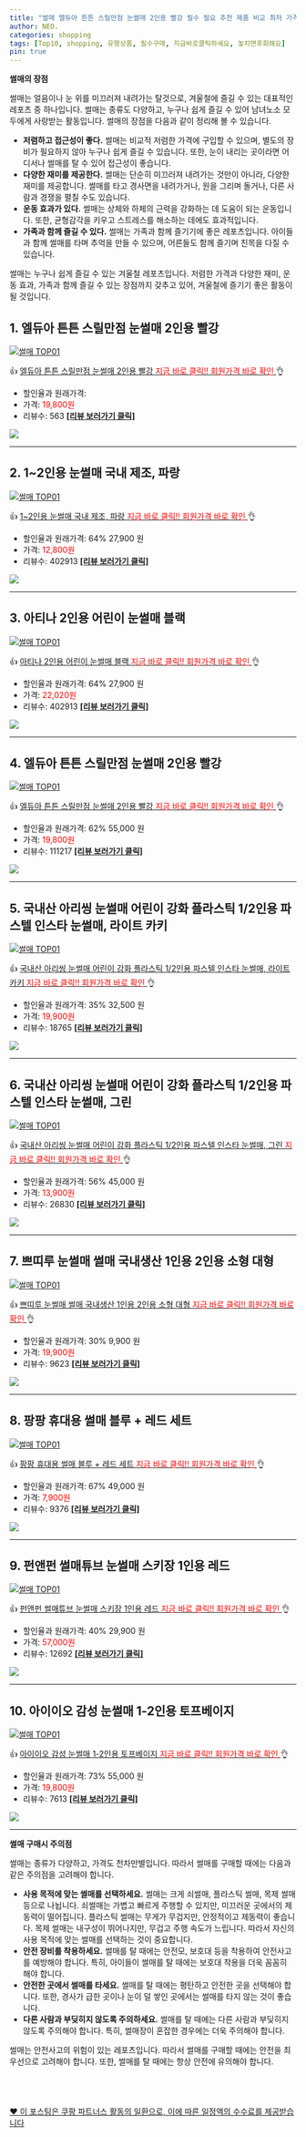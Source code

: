 ```yaml
---
title: "썰매 엘듀아 튼튼 스릴만점 눈썰매 2인용 빨강 필수 필요 추천 제품 비교 최저 가격 비교 장점 구매 후기 구매평"
author: NEO.
categories: shopping
tags: [Top10, shopping, 유행상품, 필수구매, 지금바로클릭하세요, 놓치면후회해요]
pin: true
---
```

**썰매의 장점**

썰매는 얼음이나 눈 위를 미끄러져 내려가는 탈것으로, 겨울철에 즐길 수 있는 대표적인 레포츠 중 하나입니다. 썰매는 종류도 다양하고, 누구나 쉽게 즐길 수 있어 남녀노소 모두에게 사랑받는 활동입니다. 썰매의 장점을 다음과 같이 정리해 볼 수 있습니다.

* **저렴하고 접근성이 좋다.** 썰매는 비교적 저렴한 가격에 구입할 수 있으며, 별도의 장비가 필요하지 않아 누구나 쉽게 즐길 수 있습니다. 또한, 눈이 내리는 곳이라면 어디서나 썰매를 탈 수 있어 접근성이 좋습니다.
* **다양한 재미를 제공한다.** 썰매는 단순히 미끄러져 내려가는 것만이 아니라, 다양한 재미를 제공합니다. 썰매를 타고 경사면을 내려가거나, 원을 그리며 돌거나, 다른 사람과 경쟁을 펼칠 수도 있습니다.
* **운동 효과가 있다.** 썰매는 상체와 하체의 근력을 강화하는 데 도움이 되는 운동입니다. 또한, 균형감각을 키우고 스트레스를 해소하는 데에도 효과적입니다.
* **가족과 함께 즐길 수 있다.** 썰매는 가족과 함께 즐기기에 좋은 레포츠입니다. 아이들과 함께 썰매를 타며 추억을 만들 수 있으며, 어른들도 함께 즐기며 친목을 다질 수 있습니다.

썰매는 누구나 쉽게 즐길 수 있는 겨울철 레포츠입니다. 저렴한 가격과 다양한 재미, 운동 효과, 가족과 함께 즐길 수 있는 장점까지 갖추고 있어, 겨울철에 즐기기 좋은 활동이 될 것입니다.

   

## 1. 엘듀아 튼튼 스릴만점 눈썰매 2인용 빨강

[![썰매 TOP01](https://thumbnail7.coupangcdn.com/thumbnails/remote/490x490ex/image/vendor_inventory/99ff/8c3f47f76373460b2b7c3d9ce264487a1d43ec09da2e8c8a39c5bd854de1.jpeg)](https://link.coupang.com/re/AFFSDP?lptag=AF3617701&subid=GithubCoopas&pageKey=7800535154&traceid=V0-153&itemId=21125051450&vendorItemId=83273268890)


👍 [엘듀아 튼튼 스릴만점 눈썰매 2인용 빨강 <font color=red> 지금 바로 클릭!! 회원가격 바로 확인 </font> ](https://link.coupang.com/re/AFFSDP?lptag=AF3617701&subid=GithubCoopas&pageKey=7800535154&traceid=V0-153&itemId=21125051450&vendorItemId=83273268890) 👌 


- 할인율과 원래가격: 
- 가격: <span style='color:red'>19,800원</span>
- 리뷰수: 563  [**[리뷰 보러가기 클릭]**](https://link.coupang.com/re/AFFSDP?lptag=AF3617701&subid=GithubCoopas&pageKey=7800535154&traceid=V0-153&itemId=21125051450&vendorItemId=83273268890)

[![](/discount_price.png)](https://link.coupang.com/re/AFFSDP?lptag=AF3617701&subid=GithubCoopas&pageKey=7800535154&traceid=V0-153&itemId=21125051450&vendorItemId=83273268890)

---


   

## 2. 1~2인용 눈썰매 국내 제조, 파랑

[![썰매 TOP01](https://thumbnail10.coupangcdn.com/thumbnails/remote/490x490ex/image/vendor_inventory/2132/50353c292ad4c6f56443bc1451b724d770b069912046181d36c54a81e9cf.jpg)](https://link.coupang.com/re/AFFSDP?lptag=AF3617701&subid=GithubCoopas&pageKey=7785671518&traceid=V0-153&itemId=21051905270&vendorItemId=88114412848)


👍 [1~2인용 눈썰매 국내 제조, 파랑 <font color=red> 지금 바로 클릭!! 회원가격 바로 확인 </font> ](https://link.coupang.com/re/AFFSDP?lptag=AF3617701&subid=GithubCoopas&pageKey=7785671518&traceid=V0-153&itemId=21051905270&vendorItemId=88114412848) 👌 


- 할인율과 원래가격: 64%  27,900   원
- 가격: <span style='color:red'>12,800원</span>
- 리뷰수: 402913  [**[리뷰 보러가기 클릭]**](https://link.coupang.com/re/AFFSDP?lptag=AF3617701&subid=GithubCoopas&pageKey=7785671518&traceid=V0-153&itemId=21051905270&vendorItemId=88114412848)

[![](/discount_price.png)](https://link.coupang.com/re/AFFSDP?lptag=AF3617701&subid=GithubCoopas&pageKey=7785671518&traceid=V0-153&itemId=21051905270&vendorItemId=88114412848)

---


   

## 3. 아티나 2인용 어린이 눈썰매 블랙

[![썰매 TOP01](https://thumbnail6.coupangcdn.com/thumbnails/remote/490x490ex/image/retail/images/2018/12/26/22/5/c9e20726-33b5-4d10-b056-972915c5abc1.jpg)](https://link.coupang.com/re/AFFSDP?lptag=AF3617701&subid=GithubCoopas&pageKey=171382244&traceid=V0-153&itemId=490045365&vendorItemId=4242931905)


👍 [아티나 2인용 어린이 눈썰매 블랙 <font color=red> 지금 바로 클릭!! 회원가격 바로 확인 </font> ](https://link.coupang.com/re/AFFSDP?lptag=AF3617701&subid=GithubCoopas&pageKey=171382244&traceid=V0-153&itemId=490045365&vendorItemId=4242931905) 👌 


- 할인율과 원래가격: 64%  27,900   원
- 가격: <span style='color:red'>22,020원</span>
- 리뷰수: 402913  [**[리뷰 보러가기 클릭]**](https://link.coupang.com/re/AFFSDP?lptag=AF3617701&subid=GithubCoopas&pageKey=171382244&traceid=V0-153&itemId=490045365&vendorItemId=4242931905)

[![](/discount_price.png)](https://link.coupang.com/re/AFFSDP?lptag=AF3617701&subid=GithubCoopas&pageKey=171382244&traceid=V0-153&itemId=490045365&vendorItemId=4242931905)

---


   

## 4. 엘듀아 튼튼 스릴만점 눈썰매 2인용 빨강

[![썰매 TOP01](https://thumbnail7.coupangcdn.com/thumbnails/remote/490x490ex/image/vendor_inventory/99ff/8c3f47f76373460b2b7c3d9ce264487a1d43ec09da2e8c8a39c5bd854de1.jpeg)](https://link.coupang.com/re/AFFSDP?lptag=AF3617701&subid=GithubCoopas&pageKey=7800535154&traceid=V0-153&itemId=21125051450&vendorItemId=83273268890)


👍 [엘듀아 튼튼 스릴만점 눈썰매 2인용 빨강 <font color=red> 지금 바로 클릭!! 회원가격 바로 확인 </font> ](https://link.coupang.com/re/AFFSDP?lptag=AF3617701&subid=GithubCoopas&pageKey=7800535154&traceid=V0-153&itemId=21125051450&vendorItemId=83273268890) 👌 


- 할인율과 원래가격: 62%  55,000   원
- 가격: <span style='color:red'>19,800원</span>
- 리뷰수: 111217  [**[리뷰 보러가기 클릭]**](https://link.coupang.com/re/AFFSDP?lptag=AF3617701&subid=GithubCoopas&pageKey=7800535154&traceid=V0-153&itemId=21125051450&vendorItemId=83273268890)

[![](/discount_price.png)](https://link.coupang.com/re/AFFSDP?lptag=AF3617701&subid=GithubCoopas&pageKey=7800535154&traceid=V0-153&itemId=21125051450&vendorItemId=83273268890)

---


   

## 5. 국내산 아리씽 눈썰매 어린이 강화 플라스틱 1/2인용 파스텔 인스타 눈썰매, 라이트 카키

[![썰매 TOP01](https://thumbnail6.coupangcdn.com/thumbnails/remote/490x490ex/image/vendor_inventory/3615/db49d905334b42aa8affc9ad3167d591d1db8f70a1d70618026dcacbdeb3.jpg)](https://link.coupang.com/re/AFFSDP?lptag=AF3617701&subid=GithubCoopas&pageKey=7751097439&traceid=V0-153&itemId=20878072609&vendorItemId=87945306899)


👍 [국내산 아리씽 눈썰매 어린이 강화 플라스틱 1/2인용 파스텔 인스타 눈썰매, 라이트 카키 <font color=red> 지금 바로 클릭!! 회원가격 바로 확인 </font> ](https://link.coupang.com/re/AFFSDP?lptag=AF3617701&subid=GithubCoopas&pageKey=7751097439&traceid=V0-153&itemId=20878072609&vendorItemId=87945306899) 👌 


- 할인율과 원래가격: 35%  32,500   원
- 가격: <span style='color:red'>19,900원</span>
- 리뷰수: 18765  [**[리뷰 보러가기 클릭]**](https://link.coupang.com/re/AFFSDP?lptag=AF3617701&subid=GithubCoopas&pageKey=7751097439&traceid=V0-153&itemId=20878072609&vendorItemId=87945306899)

[![](/discount_price.png)](https://link.coupang.com/re/AFFSDP?lptag=AF3617701&subid=GithubCoopas&pageKey=7751097439&traceid=V0-153&itemId=20878072609&vendorItemId=87945306899)

---


   

## 6. 국내산 아리씽 눈썰매 어린이 강화 플라스틱 1/2인용 파스텔 인스타 눈썰매, 그린

[![썰매 TOP01](https://thumbnail9.coupangcdn.com/thumbnails/remote/490x490ex/image/vendor_inventory/ed18/7abfdea740fcb637df479ec9ecc3e289aa825e83cba6d0f8deb3490289a1.jpg)](https://link.coupang.com/re/AFFSDP?lptag=AF3617701&subid=GithubCoopas&pageKey=7751097439&traceid=V0-153&itemId=20878072612&vendorItemId=87945306915)


👍 [국내산 아리씽 눈썰매 어린이 강화 플라스틱 1/2인용 파스텔 인스타 눈썰매, 그린 <font color=red> 지금 바로 클릭!! 회원가격 바로 확인 </font> ](https://link.coupang.com/re/AFFSDP?lptag=AF3617701&subid=GithubCoopas&pageKey=7751097439&traceid=V0-153&itemId=20878072612&vendorItemId=87945306915) 👌 


- 할인율과 원래가격: 56%  45,000   원
- 가격: <span style='color:red'>13,900원</span>
- 리뷰수: 26830  [**[리뷰 보러가기 클릭]**](https://link.coupang.com/re/AFFSDP?lptag=AF3617701&subid=GithubCoopas&pageKey=7751097439&traceid=V0-153&itemId=20878072612&vendorItemId=87945306915)

[![](/discount_price.png)](https://link.coupang.com/re/AFFSDP?lptag=AF3617701&subid=GithubCoopas&pageKey=7751097439&traceid=V0-153&itemId=20878072612&vendorItemId=87945306915)

---


   

## 7. 쁘띠루 눈썰매 썰매 국내생산 1인용 2인용 소형 대형

[![썰매 TOP01](https://thumbnail9.coupangcdn.com/thumbnails/remote/490x490ex/image/vendor_inventory/8dd0/d69d6d68e011ee22b9b558d2ee40f94973c91f15cd9904a466851d215c9a.jpg)](https://link.coupang.com/re/AFFSDP?lptag=AF3617701&subid=GithubCoopas&pageKey=6997551962&traceid=V0-153&itemId=17148287233&vendorItemId=84321017954)


👍 [쁘띠루 눈썰매 썰매 국내생산 1인용 2인용 소형 대형 <font color=red> 지금 바로 클릭!! 회원가격 바로 확인 </font> ](https://link.coupang.com/re/AFFSDP?lptag=AF3617701&subid=GithubCoopas&pageKey=6997551962&traceid=V0-153&itemId=17148287233&vendorItemId=84321017954) 👌 


- 할인율과 원래가격: 30%  9,900   원
- 가격: <span style='color:red'>19,900원</span>
- 리뷰수: 9623  [**[리뷰 보러가기 클릭]**](https://link.coupang.com/re/AFFSDP?lptag=AF3617701&subid=GithubCoopas&pageKey=6997551962&traceid=V0-153&itemId=17148287233&vendorItemId=84321017954)

[![](/discount_price.png)](https://link.coupang.com/re/AFFSDP?lptag=AF3617701&subid=GithubCoopas&pageKey=6997551962&traceid=V0-153&itemId=17148287233&vendorItemId=84321017954)

---


   

## 8. 팡팡 휴대용 썰매 블루 + 레드 세트

[![썰매 TOP01](https://thumbnail9.coupangcdn.com/thumbnails/remote/490x490ex/image/retail/images/979770887546156-bfe08200-f726-4852-9632-dfd7ec1ea983.jpg)](https://link.coupang.com/re/AFFSDP?lptag=AF3617701&subid=GithubCoopas&pageKey=4389423918&traceid=V0-153&itemId=5200419186&vendorItemId=72509592669)


👍 [팡팡 휴대용 썰매 블루 + 레드 세트 <font color=red> 지금 바로 클릭!! 회원가격 바로 확인 </font> ](https://link.coupang.com/re/AFFSDP?lptag=AF3617701&subid=GithubCoopas&pageKey=4389423918&traceid=V0-153&itemId=5200419186&vendorItemId=72509592669) 👌 


- 할인율과 원래가격: 67%  49,000   원
- 가격: <span style='color:red'>7,900원</span>
- 리뷰수: 9376  [**[리뷰 보러가기 클릭]**](https://link.coupang.com/re/AFFSDP?lptag=AF3617701&subid=GithubCoopas&pageKey=4389423918&traceid=V0-153&itemId=5200419186&vendorItemId=72509592669)

[![](/discount_price.png)](https://link.coupang.com/re/AFFSDP?lptag=AF3617701&subid=GithubCoopas&pageKey=4389423918&traceid=V0-153&itemId=5200419186&vendorItemId=72509592669)

---


   

## 9. 펀앤펀 썰매튜브 눈썰매 스키장 1인용 레드

[![썰매 TOP01](https://thumbnail9.coupangcdn.com/thumbnails/remote/490x490ex/image/vendor_inventory/4070/1ffff92c108d38a239290a1930b1f1b1cc59f67b59cb50dce8ab38a59970.png)](https://link.coupang.com/re/AFFSDP?lptag=AF3617701&subid=GithubCoopas&pageKey=7731023722&traceid=V0-153&itemId=20774361476&vendorItemId=87844237939)


👍 [펀앤펀 썰매튜브 눈썰매 스키장 1인용 레드 <font color=red> 지금 바로 클릭!! 회원가격 바로 확인 </font> ](https://link.coupang.com/re/AFFSDP?lptag=AF3617701&subid=GithubCoopas&pageKey=7731023722&traceid=V0-153&itemId=20774361476&vendorItemId=87844237939) 👌 


- 할인율과 원래가격: 40%  29,900   원
- 가격: <span style='color:red'>57,000원</span>
- 리뷰수: 12692  [**[리뷰 보러가기 클릭]**](https://link.coupang.com/re/AFFSDP?lptag=AF3617701&subid=GithubCoopas&pageKey=7731023722&traceid=V0-153&itemId=20774361476&vendorItemId=87844237939)

[![](/discount_price.png)](https://link.coupang.com/re/AFFSDP?lptag=AF3617701&subid=GithubCoopas&pageKey=7731023722&traceid=V0-153&itemId=20774361476&vendorItemId=87844237939)

---


   

## 10. 아이이오 감성 눈썰매 1-2인용 토프베이지

[![썰매 TOP01](https://thumbnail6.coupangcdn.com/thumbnails/remote/490x490ex/image/vendor_inventory/7791/d7c855b52b38e5c590e3af14a8e0bfd40f23eab1a664355de652c36df12b.jpg)](https://link.coupang.com/re/AFFSDP?lptag=AF3617701&subid=GithubCoopas&pageKey=7791119147&traceid=V0-153&itemId=21079111169&vendorItemId=88141255810)


👍 [아이이오 감성 눈썰매 1-2인용 토프베이지 <font color=red> 지금 바로 클릭!! 회원가격 바로 확인 </font> ](https://link.coupang.com/re/AFFSDP?lptag=AF3617701&subid=GithubCoopas&pageKey=7791119147&traceid=V0-153&itemId=21079111169&vendorItemId=88141255810) 👌 


- 할인율과 원래가격: 73%  55,000   원
- 가격: <span style='color:red'>19,800원</span>
- 리뷰수: 7613  [**[리뷰 보러가기 클릭]**](https://link.coupang.com/re/AFFSDP?lptag=AF3617701&subid=GithubCoopas&pageKey=7791119147&traceid=V0-153&itemId=21079111169&vendorItemId=88141255810)

[![](/discount_price.png)](https://link.coupang.com/re/AFFSDP?lptag=AF3617701&subid=GithubCoopas&pageKey=7791119147&traceid=V0-153&itemId=21079111169&vendorItemId=88141255810)

---
**썰매 구매시 주의점**

썰매는 종류가 다양하고, 가격도 천차만별입니다. 따라서 썰매를 구매할 때에는 다음과 같은 주의점을 고려해야 합니다.

* **사용 목적에 맞는 썰매를 선택하세요.** 썰매는 크게 쇠썰매, 플라스틱 썰매, 목제 썰매 등으로 나뉩니다. 쇠썰매는 가볍고 빠르게 주행할 수 있지만, 미끄러운 곳에서의 제동력이 떨어집니다. 플라스틱 썰매는 무게가 무겁지만, 안정적이고 제동력이 좋습니다. 목제 썰매는 내구성이 뛰어나지만, 무겁고 주행 속도가 느립니다. 따라서 자신의 사용 목적에 맞는 썰매를 선택하는 것이 중요합니다.
* **안전 장비를 착용하세요.** 썰매를 탈 때에는 안전모, 보호대 등을 착용하여 안전사고를 예방해야 합니다. 특히, 아이들이 썰매를 탈 때에는 보호대 착용을 더욱 꼼꼼히 해야 합니다.
* **안전한 곳에서 썰매를 타세요.** 썰매를 탈 때에는 평탄하고 안전한 곳을 선택해야 합니다. 또한, 경사가 급한 곳이나 눈이 덜 쌓인 곳에서는 썰매를 타지 않는 것이 좋습니다.
* **다른 사람과 부딪히지 않도록 주의하세요.** 썰매를 탈 때에는 다른 사람과 부딪히지 않도록 주의해야 합니다. 특히, 썰매장이 혼잡한 경우에는 더욱 주의해야 합니다.

썰매는 안전사고의 위험이 있는 레포츠입니다. 따라서 썰매를 구매할 때에는 안전을 최우선으로 고려해야 합니다. 또한, 썰매를 탈 때에는 항상 안전에 유의해야 합니다.<br><br><br><br><br> [ ❤  이 포스팅은 쿠팡 파트너스 활동의 일환으로, 이에 따른 일정액의 수수료를 제공받습니다](https://link.coupang.com/a/bcEFyh)